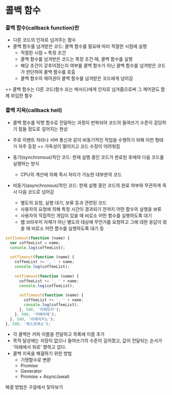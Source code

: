 <h1>콜백 함수</h1>

### 콜백 함수(callback function)란

* 다른 코드의 인자로 넘겨주는 함수
* 콜백 함수를 넘겨받은 코드: 콜백 함수를 필요에 따라 적절한 시점에 실행
  * 적절한 시점 = 특정 조건
  * 콜백 함수를 넘겨받은 코드는 특정 조건 때, 콜백 함수를 실행
  * 해당 조건이 갖추어졌는지 여부를 콜백 함수가 아닌
    콜백 함수를 넘겨받은 코드가 판단하여 콜백 함수를 호출
  * 콜백 함수의 제어권이 콜백 함수를 넘겨받은 코드에게 넘어감

=> 콜백 함수는 다른 코드(함수 또는 메서드)에게 인자로 넘겨줌으로써 그 제어권도
      함께 위임한 함수



### 콜백 지옥(callback hell)

* 콜백 함수를 익명 함수로 전달하는 과정이 반복되어 코드의 들여쓰기 수준이
  감당하기 힘들 정도로 깊어지는 현상
* 주로 이벤트 처리나 서버 통신과 같이 비동기적인 작업을 수행하기 위해
  이런 형태가 자주 등장 => 가독성이 떨어지고 코드 수정이 어려워짐
* 동기(synchronous)적인 코드: 현재 실행 중인 코드가 완료된 후에야 다음 코드를 실행하는 방식
  * CPU의 계산에 의해 즉시 처리가 가능한 대부분의 코드

* 비동기(asynchronous)적인 코드: 현재 실행 중인 코드의 완료 여부와 무관하게 
  즉시 다음 코드로 넘어감
  * 별도의 요청, 실행 대기, 보류 등과 관련된 코드
  * 사용자의 요청에 의해 특정 시간이 경과되기 전까지 어떤 함수의 실행을 보류
  * 사용자의 직접적인 개입이 있을 때 비로소 어떤 함수를 실행하도록 대기
  * 웹 브라우저 자체가 아닌 별도의 대상에 무언가를 요청하고 그에 대한 응답이 왔을 때
    비로소 어떤 함수를 실행하도록 대기 등

```javascript
setTimeout(function (name) {
  var coffeeList = name;
  console.log(coffeeList);
  
  setTimeout(function (name) {
    coffeeList += ', ' + name;
    console.log(coffeeList);
  
    setTimeout(function (name) {
      coffeeList += ', ' + name;
      console.log(coffeeList);
      
      setTimeout(function (name) {
        coffeeList += ', ' + name;
        console.log(coffeeList);
      }, 500, '카페모카');
    }, 500, '카페라떼');
  }, 500, '아메리카노');
}, 500, '에스프레소');
```

* 각 콜백은 커피 이름을 전달하고 목록에 이름 추가
* 목적 달성에는 지장이 없으나 들여쓰기의 수준이 깊어졌고, 값이 전달되는 순서가
  '아래에서 위로' 향하고 있다.
* 콜백 지옥을 해결하기 위한 방법
  * 기명함수로 변환
  * Promise
  * Generator
  * Promise + Async/await

해결 방법은 구글에서 찾아보기


